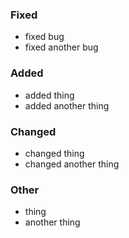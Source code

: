 ### Fixed
- fixed bug
- fixed another bug

### Added
- added thing
- added another thing

### Changed
- changed thing
- changed another thing

### Other
- thing
- another thing
